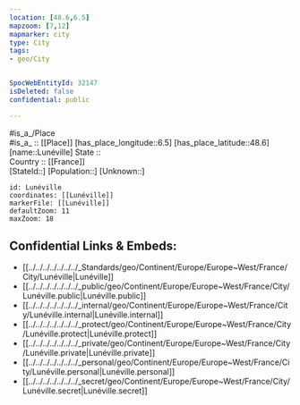 ```yaml
---
location: [48.6,6.5] 
mapzoom: [7,12] 
mapmarker: city 
type: City
tags:
- geo/City


SpocWebEntityId: 32147
isDeleted: false
confidential: public

---
```

#is_a_/Place  
#is_a_ :: [[Place]] 
[has_place_longitude::6.5] 
[has_place_latitude::48.6] 
[name::Lunéville] 
State ::  
Country :: [[France]]  
[StateId::] 
[Population::] 
[Unknown::] 


```leaflet
id: Lunéville
coordinates: [[Lunéville]] 
markerFile: [[Lunéville]] 
defaultZoom: 11 
maxZoom: 18
```


## Confidential Links & Embeds: 
- [[../../../../../../../_Standards/geo/Continent/Europe/Europe~West/France/City/Lunéville|Lunéville]] 
- [[../../../../../../../_public/geo/Continent/Europe/Europe~West/France/City/Lunéville.public|Lunéville.public]] 
- [[../../../../../../../_internal/geo/Continent/Europe/Europe~West/France/City/Lunéville.internal|Lunéville.internal]] 
- [[../../../../../../../_protect/geo/Continent/Europe/Europe~West/France/City/Lunéville.protect|Lunéville.protect]] 
- [[../../../../../../../_private/geo/Continent/Europe/Europe~West/France/City/Lunéville.private|Lunéville.private]] 
- [[../../../../../../../_personal/geo/Continent/Europe/Europe~West/France/City/Lunéville.personal|Lunéville.personal]] 
- [[../../../../../../../_secret/geo/Continent/Europe/Europe~West/France/City/Lunéville.secret|Lunéville.secret]] 
